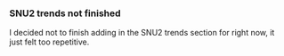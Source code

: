 ### SNU2 trends not finished

I decided not to finish adding in the SNU2 trends section for right now, it just felt too repetitive.
